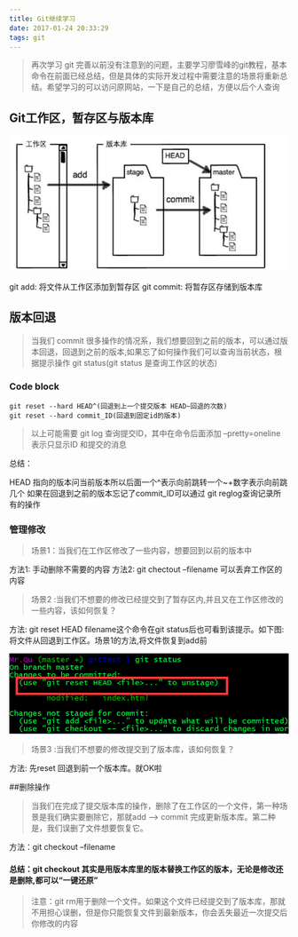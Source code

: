 ```yaml
---
title: Git继续学习
date: 2017-01-24 20:33:29
tags: git
---
```

> 再次学习 git 完善以前没有注意到的问题，主要学习廖雪峰的git教程，基本命令在前面已经总结，但是具体的实际开发过程中需要注意的场景将重新总结。希望学习的可以访问原网站，一下是自己的总结，方便以后个人查询

## Git工作区，暂存区与版本库
![Alt text](../img/git4.jpg)

git add: 将文件从工作区添加到暂存区
git commit: 将暂存区存储到版本库
<!--more-->
## 版本回退
> 当我们 commit 很多操作的情况系，我们想要回到之前的版本，可以通过版本回退，回退到之前的版本,如果忘了如何操作我们可以查询当前状态，根据提示操作 git status(git status 是查询工作区的状态)

### Code block
``` 
git reset --hard HEAD^(回退到上一个提交版本 HEAD~回退的次数)
git reset --hard commit_ID(回退到固定id的版本)
```


>以上可能需要 git log 查询提交ID，其中在命令后面添加 –pretty=oneline 表示只显示ID 和提交的消息

总结：

HEAD 指向的版本问当前版本所以后面一个^表示向前跳转一个~+数字表示向前跳几个
如果在回退到之前的版本忘记了commit_ID可以通过
git reglog查询记录所有的操作

### 管理修改
>场景1：当我们在工作区修改了一些内容，想要回到以前的版本中

方法1: 手动删除不需要的内容
方法2: git chectout –filename 可以丢弃工作区的内容
>场景2 :当我们不想要的修改已经提交到了暂存区内,并且又在工作区修改的一些内容，该如何恢复？

方法: git reset HEAD filename这个命令在git status后也可看到该提示。如下图:
将文件从回退到工作区。场景1的方法,将文件恢复到add前

![Alt text](../img/git5.jpg)

>场景3 :当我们不想要的修改提交到了版本库，该如何恢复？

方法: 先reset 回退到前一个版本库。就OK啦

##删除操作

>当我们在完成了提交版本库的操作，删除了在工作区的一个文件，第一种场景是我们确实要删除它，那就add ——> commit 完成更新版本库。第二种是，我们误删了文件想要恢复它。

方法：git checkout –filename

#### 总结：git checkout 其实是用版本库里的版本替换工作区的版本，无论是修改还是删除,都可以“一键还原”
>注意：git rm用于删除一个文件。如果这个文件已经提交到了版本库，那就不用担心误删，但是你只能恢复文件到最新版本，你会丢失最近一次提交后你修改的内容

